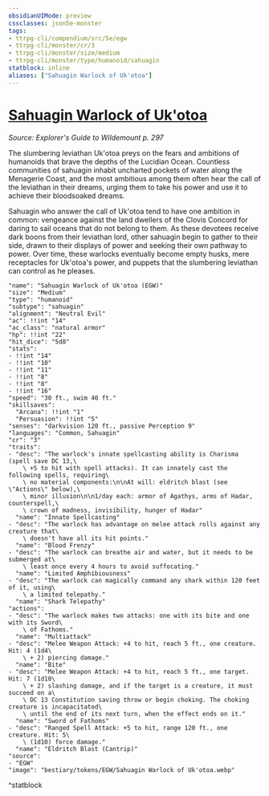 ```yaml
---
obsidianUIMode: preview
cssclasses: json5e-monster
tags:
- ttrpg-cli/compendium/src/5e/egw
- ttrpg-cli/monster/cr/3
- ttrpg-cli/monster/size/medium
- ttrpg-cli/monster/type/humanoid/sahuagin
statblock: inline
aliases: ["Sahuagin Warlock of Uk'otoa"]
---
```

# [Sahuagin Warlock of Uk'otoa](3-Compendium\CLI\bestiary\humanoid/sahuagin-warlock-of-ukotoa-egw.md)
*Source: Explorer's Guide to Wildemount p. 297*  

The slumbering leviathan Uk'otoa preys on the fears and ambitions of humanoids that brave the depths of the Lucidian Ocean. Countless communities of sahuagin inhabit uncharted pockets of water along the Menagerie Coast, and the most ambitious among them often hear the call of the leviathan in their dreams, urging them to take his power and use it to achieve their bloodsoaked dreams.

Sahuagin who answer the call of Uk'otoa tend to have one ambition in common: vengeance against the land dwellers of the Clovis Concord for daring to sail oceans that do not belong to them. As these devotees receive dark boons from their leviathan lord, other sahuagin begin to gather to their side, drawn to their displays of power and seeking their own pathway to power. Over time, these warlocks eventually become empty husks, mere receptacles for Uk'otoa's power, and puppets that the slumbering leviathan can control as he pleases.

```statblock
"name": "Sahuagin Warlock of Uk'otoa (EGW)"
"size": "Medium"
"type": "humanoid"
"subtype": "sahuagin"
"alignment": "Neutral Evil"
"ac": !!int "14"
"ac_class": "natural armor"
"hp": !!int "22"
"hit_dice": "5d8"
"stats":
- !!int "14"
- !!int "10"
- !!int "11"
- !!int "8"
- !!int "8"
- !!int "16"
"speed": "30 ft., swim 40 ft."
"skillsaves":
  "Arcana": !!int "1"
  "Persuasion": !!int "5"
"senses": "darkvision 120 ft., passive Perception 9"
"languages": "Common, Sahuagin"
"cr": "3"
"traits":
- "desc": "The warlock's innate spellcasting ability is Charisma (spell save DC 13,\
    \ +5 to hit with spell attacks). It can innately cast the following spells, requiring\
    \ no material components:\n\nAt will: eldritch blast (see \"Actions\" below),\
    \ minor illusion\n\n1/day each: armor of Agathys, arms of Hadar, counterspell,\
    \ crown of madness, invisibility, hunger of Hadar"
  "name": "Innate Spellcasting"
- "desc": "The warlock has advantage on melee attack rolls against any creature that\
    \ doesn't have all its hit points."
  "name": "Blood Frenzy"
- "desc": "The warlock can breathe air and water, but it needs to be submerged at\
    \ least once every 4 hours to avoid suffocating."
  "name": "Limited Amphibiousness"
- "desc": "The warlock can magically command any shark within 120 feet of it, using\
    \ a limited telepathy."
  "name": "Shark Telepathy"
"actions":
- "desc": "The warlock makes two attacks: one with its bite and one with its Sword\
    \ of Fathoms."
  "name": "Multiattack"
- "desc": "Melee Weapon Attack: +4 to hit, reach 5 ft., one creature. Hit: 4 (1d4\
    \ + 2) piercing damage."
  "name": "Bite"
- "desc": "Melee Weapon Attack: +4 to hit, reach 5 ft., one target. Hit: 7 (1d10\
    \ + 2) slashing damage, and if the target is a creature, it must succeed on a\
    \ DC 13 Constitution saving throw or begin choking. The choking creature is incapacitated\
    \ until the end of its next turn, when the effect ends on it."
  "name": "Sword of Fathoms"
- "desc": "Ranged Spell Attack: +5 to hit, range 120 ft., one creature. Hit: 5\
    \ (1d10) force damage."
  "name": "Eldritch Blast (Cantrip)"
"source":
- "EGW"
"image": "bestiary/tokens/EGW/Sahuagin Warlock of Uk'otoa.webp"
```
^statblock